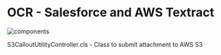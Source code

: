 # OCR - Salesforce and AWS Textract

![components](https://user-images.githubusercontent.com/17177312/111612022-1562ad80-8803-11eb-9b2d-6fefe746497c.jpg)

S3CalloutUtilityController.cls - Class to submit attachment to AWS S3
